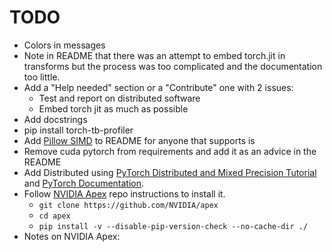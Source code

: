 # TODO

* Colors in messages
* Note in README that there was an attempt to embed torch.jit in transforms but the process was too complicated and the documentation too little.
* Add a "Help needed" section or a "Contribute" one with 2 issues:
    - Test and report on distributed software
    - Embed torch jit as much as possible
* Add docstrings
* pip install torch-tb-profiler
* Add [Pillow SIMD](https://github.com/uploadcare/pillow-simd) to README for anyone that supports is
* Remove cuda pytorch from requirements and add it as an advice in the README
* Add Distributed using [PyTorch Distributed and Mixed Precision Tutorial](https://github.com/yangkky/distributed_tutorial/blob/master/src/mnist-mixed.py) and [PyTorch Documentation](https://pytorch.org/docs/stable/data.html).
* Follow [NVIDIA Apex](https://github.com/NVIDIA/apex) repo instructions to install it. 
    - `git clone https://github.com/NVIDIA/apex`
    - `cd apex`
    - `pip install -v --disable-pip-version-check --no-cache-dir ./`
* Notes on NVIDIA Apex:  